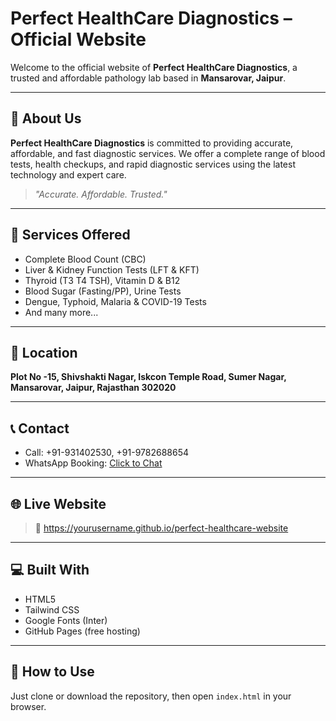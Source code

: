 # Perfect HealthCare Diagnostics – Official Website

Welcome to the official website of **Perfect HealthCare Diagnostics**, a trusted and affordable pathology lab based in **Mansarovar, Jaipur**.

---

## 🏥 About Us

**Perfect HealthCare Diagnostics** is committed to providing accurate, affordable, and fast diagnostic services. We offer a complete range of blood tests, health checkups, and rapid diagnostic services using the latest technology and expert care.

> _"Accurate. Affordable. Trusted."_

---

## 🔬 Services Offered

- Complete Blood Count (CBC)
- Liver & Kidney Function Tests (LFT & KFT)
- Thyroid (T3 T4 TSH), Vitamin D & B12
- Blood Sugar (Fasting/PP), Urine Tests
- Dengue, Typhoid, Malaria & COVID-19 Tests
- And many more...

---

## 📍 Location

**Plot No -15, Shivshakti Nagar, Iskcon Temple Road, Sumer Nagar, Mansarovar, Jaipur, Rajasthan 302020**

---

## 📞 Contact

- Call: +91-931402530, +91-9782688654
- WhatsApp Booking: [Click to Chat](https://wa.me/919314025370)

---

## 🌐 Live Website

> 🔗 https://yourusername.github.io/perfect-healthcare-website

---

## 💻 Built With

- HTML5
- Tailwind CSS
- Google Fonts (Inter)
- GitHub Pages (free hosting)

---

## 🚀 How to Use

Just clone or download the repository, then open `index.html` in your browser.


